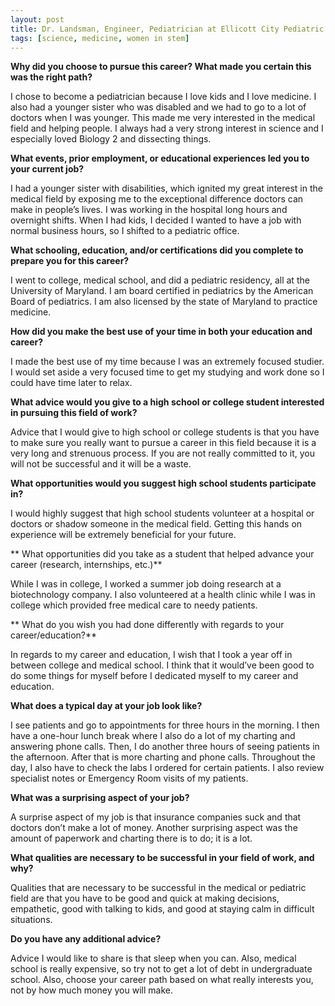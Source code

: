 ```yaml
---
layout: post
title: Dr. Landsman, Engineer, Pediatrician at Ellicott City Pediatric Associates
tags: [science, medicine, women in stem]
---
```


**Why did you choose to pursue this career?  What made you certain this was the right path?**

I chose to become a pediatrician because I love kids and I love medicine. I also had a younger sister who was disabled and we had to go to a lot of doctors when I was younger. This made me very interested in the medical field and helping people. I always had a very strong interest in science and I especially loved Biology 2 and dissecting things.

**What events, prior employment, or educational experiences led you to your current job?**

I had a younger sister with disabilities, which ignited my great interest in the medical field by exposing me to the exceptional difference doctors can make in people’s lives. I was working in the hospital long hours and overnight shifts. When I had kids, I decided I wanted to have a job with normal business hours, so I shifted to a pediatric office.

**What schooling, education, and/or certifications did you complete to prepare you for this career?**

I went to college, medical school, and did a pediatric residency, all at the University of Maryland. I am board certified in pediatrics by the American Board of pediatrics. I am also licensed by the state of Maryland to practice medicine.

**How did you make the best use of your time in both your education and career?**

I made the best use of my time because I was an extremely focused studier. I would set aside a very focused time to get my studying and work done so I could have time later to relax.

**What advice would you give to a high school or college student interested in pursuing this field of work?**

Advice that I would give to high school or college students is that you have to make sure you really want to pursue a career in this field because it is a very long and strenuous process. If you are not really committed to it, you will not be successful and it will be a waste.

**What opportunities would you suggest high school students participate in?**

I would highly suggest that high school students volunteer at a hospital or doctors or shadow someone in the medical field. Getting this hands on experience will be extremely beneficial for your future.

** What opportunities did you take as a student that helped advance your career (research, internships, etc.)**

While I was in college, I worked a summer job doing research at a biotechnology company. I also volunteered at a health clinic while I was in college which provided free medical care to needy patients.

** What do you wish you had done differently with regards to your career/education?**

In regards to my career and education, I wish that I took a year off in between college and medical school. I think that it would’ve been good to do some things for myself before I dedicated myself to my career and education.

**What does a typical day at your job look like?**

I see patients and go to appointments for three hours in the morning. I then have a one-hour lunch break where I also do a lot of my charting and answering phone calls. Then, I do another three hours of seeing patients in the afternoon. After that is more charting and phone calls. Throughout the day, I also have to check the labs I ordered for certain patients. I also review specialist notes or Emergency Room visits of my patients. 

**What was a surprising aspect of your job?**

A surprise aspect of my job is that insurance companies suck and that doctors don’t make a lot of money. Another surprising aspect was the amount of paperwork and charting there is to do; it is a lot.

**What qualities are necessary to be successful in your field of work, and why?**

Qualities that are necessary to be successful in the medical or pediatric field are that you have to be good and quick at making decisions, empathetic, good with talking to kids, and good at staying calm in difficult situations.

**Do you have any additional advice?**

Advice I would like to share is that sleep when you can. Also, medical school is really expensive, so try not to get a lot of debt in undergraduate school. Also, choose your career path based on what really interests you, not by how much money you will make.
